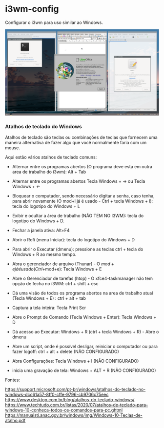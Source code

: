 # i3wm-config
Configurar o i3wm para uso similar ao Windows.

![alt tag](https://github.com/tuxslack/i3wm-config/blob/2ddbeee948824331cb5e4dc1405fc24c04abd4ff/captura%20de%20tela.png)



### Atalhos de teclado do Windows

Atalhos de teclado são teclas ou combinações de teclas que fornecem uma maneira alternativa de fazer algo que você normalmente faria com um mouse. 

Aqui estão vários atalhos de teclado comuns:

* Alternar entre os programas abertos (O programa deve esta em outra area de trabalho do i3wm): Alt + Tab
* Alternar entre os programas abertos Tecla Windows + -> ou Tecla Windows + <-
* Bloquear o computador, sendo necessário digitar a senha, caso tenha, para abrir novamente (O mod+l já é usado - Ctrl + tecla Windows + l): tecla do logotipo do Windows  + L  
* Exibir e ocultar a área de trabalho (NÃO TEM NO I3WM): tecla do logotipo do Windows + D.
* Fechar a janela ativa: Alt+F4
* Abrir o Rofi (menu Iniciar): tecla do logotipo do Windows + D
* Para abrir o Executar (dmenu): pressione as teclas ctrl + tecla do Windows + R ao mesmo tempo.
* Abra o gerenciador de arquivo (Thunar) - O $mod+e já é usado (Ctrl+$mod+e): Tecla Windows + E
* Abre o Gerenciador de tarefas (htop) - O xfce4-taskmanager não tem opção de fecha no i3WM: ctrl + shift + esc
* Dá uma visão de todos os programa abertos na area de trabalho atual (Tecla Windows + E) : ctrl + alt + tab
* Captura a tela inteira: Tecla Print Scr
* Abre o Prompt de Comando (Tecla Windows + Enter): Tecla Windows + D
  

  
* Dá acesso ao Executar: Windows + R (ctrl + tecla Windows + R) - Abre o dmenu
  
* Abre um script, onde é possível desligar, reiniciar o computador ou para fazer logoff: ctrl + alt + delete (NÃO CONFIGURADO)

* Abra Configurações: Tecla Windows + I (NÃO CONFIGURADO)
  
* inicia uma gravação de tela: Windows + ALT + R	(NÃO CONFIGURADO)


Fontes:

https://support.microsoft.com/pt-br/windows/atalhos-do-teclado-no-windows-dcc61a57-8ff0-cffe-9796-cb9706c75eec
https://www.desktop.com.br/blog/atalhos-do-teclado-windows/
https://www.techtudo.com.br/listas/2020/07/atalhos-de-teclado-para-windows-10-conheca-todos-os-comandos-para-pc.ghtml
https://manuaisti.anac.gov.br/windows/img/Windows-10-Teclas-de-atalho.pdf

